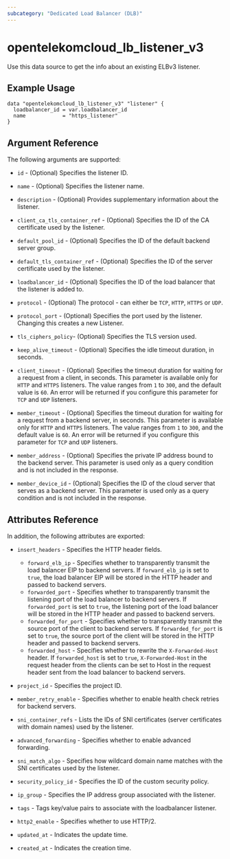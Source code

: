 ```yaml
---
subcategory: "Dedicated Load Balancer (DLB)"
---
```


# opentelekomcloud_lb_listener_v3

Use this data source to get the info about an existing ELBv3 listener.

## Example Usage

```hcl
data "opentelekomcloud_lb_listener_v3" "listener" {
  loadbalancer_id = var.loadbalancer_id
  name            = "https_listener"
}
```

## Argument Reference

The following arguments are supported:
* `id` - (Optional) Specifies the listener ID.

* `name` - (Optional) Specifies the listener name.

* `description` - (Optional) Provides supplementary information about the listener.

* `client_ca_tls_container_ref` - (Optional) Specifies the ID of the CA certificate used by the listener.

* `default_pool_id` - (Optional) Specifies the ID of the default backend server group.

* `default_tls_container_ref` - (Optional) Specifies the ID of the server certificate used by the listener.

* `loadbalancer_id` - (Optional) Specifies the ID of the load balancer that the listener is added to.

* `protocol` - (Optional) The protocol - can either be `TCP`, `HTTP`, `HTTPS` or `UDP`.

* `protocol_port` - (Optional) Specifies the port used by the listener. Changing this creates a new Listener.

* `tls_ciphers_policy`- (Optional) Specifies the TLS version used.

* `keep_alive_timeout` - (Optional) Specifies the idle timeout duration, in seconds.

* `client_timeout` - (Optional) Specifies the timeout duration for waiting for a request from a client, in seconds.
  This parameter is available only for `HTTP` and `HTTPS` listeners. The value ranges from `1` to `300`, and
  the default value is `60`. An error will be returned if you configure this parameter for `TCP` and `UDP` listeners.

* `member_timeout` - (Optional) Specifies the timeout duration for waiting for a request from a
  backend server, in seconds. This parameter is available only for `HTTP` and `HTTPS` listeners.
  The value ranges from `1` to `300`, and the default value is `60`. An error will be returned if
  you configure this parameter for `TCP` and `UDP` listeners.

* `member_address` - (Optional) Specifies the private IP address bound to the backend server.
  This parameter is used only as a query condition and is not included in the response.

* `member_device_id` - (Optional) Specifies the ID of the cloud server that serves as a backend server.
  This parameter is used only as a query condition and is not included in the response.

## Attributes Reference

In addition, the following attributes are exported:

* `insert_headers` - Specifies the HTTP header fields.
    * `forward_elb_ip` - Specifies whether to transparently transmit the load balancer EIP
      to backend servers. If `forward_elb_ip` is set to `true`, the load balancer EIP will be stored in
      the HTTP header and passed to backend servers.
    * `forwarded_port` - Specifies whether to transparently transmit the listening port of
      the load balancer to backend servers. If `forwarded_port` is set to `true`, the listening port of
      the load balancer will be stored in the HTTP header and passed to backend servers.
    * `forwarded_for_port` - Specifies whether to transparently transmit the source port of
      the client to backend servers. If `forwarded_for_port` is set to `true`, the source port of the
      client will be stored in the HTTP header and passed to backend servers.
    * `forwarded_host` - Specifies whether to rewrite the `X-Forwarded-Host` header.
      If `forwarded_host` is set to `true`, `X-Forwarded-Host` in the request header from the clients
      can be set to Host in the request header sent from the load balancer to backend servers.

* `project_id` - Specifies the project ID.

* `member_retry_enable` - Specifies whether to enable health check retries for backend servers.

* `sni_container_refs` - Lists the IDs of SNI certificates (server certificates with domain names) used by the listener.

* `advanced_forwarding` - Specifies whether to enable advanced forwarding.

* `sni_match_algo` - Specifies how wildcard domain name matches with the SNI certificates
  used by the listener.

* `security_policy_id` - Specifies the ID of the custom security policy.

* `ip_group` - Specifies the IP address group associated with the listener.

* `tags` - Tags key/value pairs to associate with the loadbalancer listener.

* `http2_enable` - Specifies whether to use HTTP/2.

* `updated_at` - Indicates the update time.

* `created_at` - Indicates the creation time.
